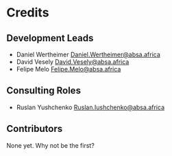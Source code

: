 # Credits

## Development Leads

- Daniel Wertheimer <Daniel.Wertheimer@absa.africa>
- David Vesely <David.Vesely@absa.africa>
- Felipe Melo <Felipe.Melo@absa.africa>

## Consulting Roles

- Ruslan Yushchenko <Ruslan.Iushchenko@absa.africa>

## Contributors

None yet. Why not be the first?
